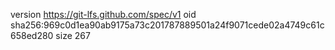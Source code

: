 version https://git-lfs.github.com/spec/v1
oid sha256:969c0d1ea90ab9175a73c201787889501a24f9071cede02a4749c61c658ed280
size 267
